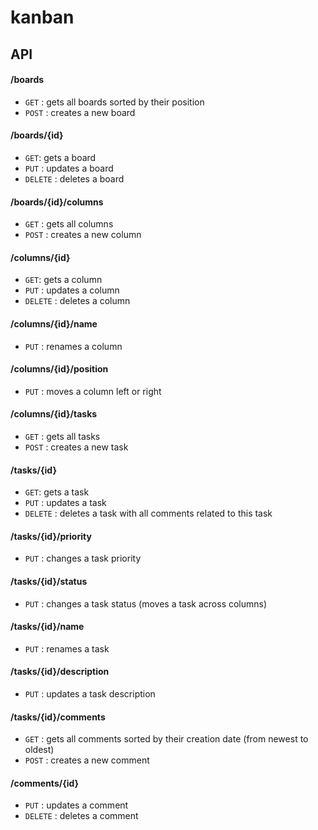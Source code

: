 # kanban

## API

#### /boards
* `GET` : gets all boards sorted by their position
* `POST` : creates a new board

#### /boards/{id}
* `GET`: gets a board
* `PUT` : updates a board
* `DELETE` : deletes a board

#### /boards/{id}/columns
* `GET` : gets all columns
* `POST` : creates a new column

#### /columns/{id}
* `GET`: gets a column
* `PUT` : updates a column
* `DELETE` : deletes a column

#### /columns/{id}/name
* `PUT` : renames a column

#### /columns/{id}/position
* `PUT` : moves a column left or right

#### /columns/{id}/tasks
* `GET` : gets all tasks
* `POST` : creates a new task

#### /tasks/{id}
* `GET`: gets a task
* `PUT` : updates a task
* `DELETE` : deletes a task with all comments related to this task

#### /tasks/{id}/priority
* `PUT` : changes a task priority

#### /tasks/{id}/status
* `PUT` : changes a task status (moves a task across columns)

#### /tasks/{id}/name
* `PUT` : renames a task

#### /tasks/{id}/description
* `PUT` : updates a task description

#### /tasks/{id}/comments
* `GET` : gets all comments sorted by their creation date (from newest to oldest)
* `POST` : creates a new comment

#### /comments/{id}
* `PUT` : updates a comment
* `DELETE` : deletes a comment